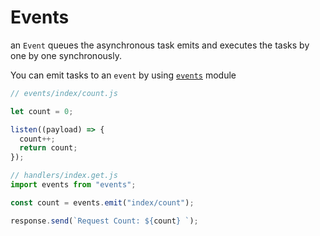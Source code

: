 # Events

an `Event` queues the asynchronous task emits and executes the tasks by one by one synchronously.

You can emit tasks to an `event` by using [`events`](builtin-modules/events.md) module

```javascript
// events/index/count.js

let count = 0;

listen((payload) => {
  count++;
  return count;
});
```

```javascript
// handlers/index.get.js
import events from "events";

const count = events.emit("index/count");

response.send(`Request Count: ${count} `);
```
